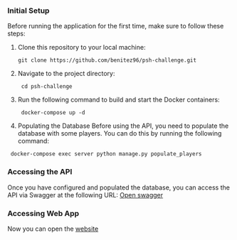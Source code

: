 ### Initial Setup

Before running the application for the first time, make sure to follow these steps:

1. Clone this repository to your local machine:

   ```shell
   git clone https://github.com/benitez96/psh-challenge.git
   ```


2. Navigate to the project directory:

   ```shell
    cd psh-challenge
   ```

3. Run the following command to build and start the Docker containers:

   ```shell
    docker-compose up -d
   ```

4.  Populating the Database
Before using the API, you need to populate the database with some players. You can do this by running the following command:

   ```shell
    docker-compose exec server python manage.py populate_players
   ```
### Accessing the API
Once you have configured and populated the database, you can access the API via Swagger at the following URL: [Open swagger](http://localhost:8000/api/v1/swagger/)


### Accessing Web App
Now you can open the [website](http://localhost:3000)


